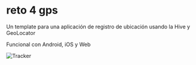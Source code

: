 # reto 4 gps

Un template para una aplicación de registro de ubicación usando la Hive y GeoLocator

Funcional con Android, iOS y Web

![Tracker](https://i.imgur.com/L1WYRYQ.gif)
